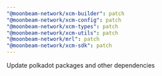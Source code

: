 ```yaml
---
"@moonbeam-network/xcm-builder": patch
"@moonbeam-network/xcm-config": patch
"@moonbeam-network/xcm-types": patch
"@moonbeam-network/xcm-utils": patch
"@moonbeam-network/mrl": patch
"@moonbeam-network/xcm-sdk": patch
---
```


Update polkadot packages and other dependencies

